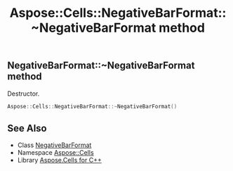 ﻿---
title: Aspose::Cells::NegativeBarFormat::~NegativeBarFormat method
linktitle: ~NegativeBarFormat
second_title: Aspose.Cells for C++ API Reference
description: 'Aspose::Cells::NegativeBarFormat::~NegativeBarFormat method. Destructor in C++.'
type: docs
weight: 200
url: /cpp/aspose.cells/negativebarformat/~negativebarformat/
---
## NegativeBarFormat::~NegativeBarFormat method


Destructor.

```cpp
Aspose::Cells::NegativeBarFormat::~NegativeBarFormat()
```

## See Also

* Class [NegativeBarFormat](../)
* Namespace [Aspose::Cells](../../)
* Library [Aspose.Cells for C++](../../../)
